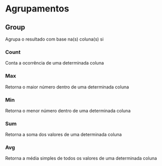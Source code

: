 # Agrupamentos

## Group
Agrupa o resultado com base na(s) coluna(s) si

### Count
Conta a ocorrência de uma determinada coluna

### Max
Retorna o maior número dentro de uma determinada coluna

### Min
Retorna o menor número dentro de uma determinada coluna

### Sum
Retorna a soma dos valores de uma determinada coluna

### Avg
Retorna a média simples de todos os valores de uma determinada coluna
<!--stackedit_data:
eyJoaXN0b3J5IjpbMjA1NTIxMTIzMF19
-->